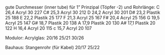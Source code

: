 gute Durchmesser (inner tube) für 1” Prinzipal (Töpfer -2) und Rohrlänge:
C 26,4				Acryl 30		227
C# 25,3			Acryl 30		212
D 24,2				Acryl 30		201
D# 23,2			Plastik 25	188
E 22,2				Plastik 25	177
F 21,3				Acryl 25		167
F# 20,4			Acryl 25		156
G 19,5				Acryl 25		147
G# 18,7			Plastik 20	138
A 17,9				Plastik 20	130
A# 17,1			Plastik 20	122
H 16,4				Acryl 20		115 
c 15,7				Acryl 20		107

Modulor:
Acrylglas: 
20/16
25/21
30/26

Bauhaus: 
Stangenrohr (für Kabel)
20/17
25/22